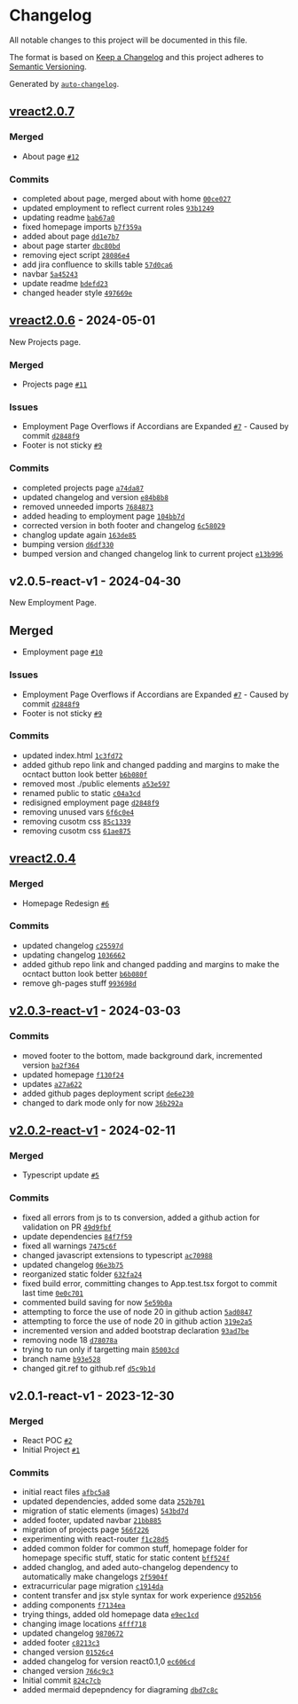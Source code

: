 # Changelog

All notable changes to this project will be documented in this file.

The format is based on [Keep a Changelog](https://keepachangelog.com/en/1.0.0/)
and this project adheres to [Semantic Versioning](https://semver.org/spec/v2.0.0.html).

Generated by [`auto-changelog`](https://github.com/CookPete/auto-changelog).

## [vreact2.0.7](https://github.com/jayasimha3/PersonalWebsiteV2/compare/v2.0.3-react-v1...vreact2.0.7)

### Merged

- About page [`#12`](https://github.com/jayasimha3/PersonalWebsiteV2/pull/12)

### Commits

- completed about page, merged about with home [`00ce027`](https://github.com/jayasimha3/PersonalWebsiteV2/commit/00ce027f8258a33de9be3db5ab39928d03132b05)
- updated employment to reflect current roles [`93b1249`](https://github.com/jayasimha3/PersonalWebsiteV2/commit/93b12499d8c55c844d1513842d2da9c4b35ff464)
- updating readme [`bab67a0`](https://github.com/jayasimha3/PersonalWebsiteV2/commit/bab67a0fde176e8ec6d43c4c054fa6195951f77f)
- fixed homepage imports [`b7f359a`](https://github.com/jayasimha3/PersonalWebsiteV2/commit/b7f359afb66c493f4e6a9221066ec7b395df40e5)
- added about page [`dd1e7b7`](https://github.com/jayasimha3/PersonalWebsiteV2/commit/dd1e7b796e29e861bf8f97dd344cf090a6554eca)
- about page starter [`dbc80bd`](https://github.com/jayasimha3/PersonalWebsiteV2/commit/dbc80bd87dade39920f436524d60705a9e6820b3)
- removing eject script [`28086e4`](https://github.com/jayasimha3/PersonalWebsiteV2/commit/28086e4b30be335b63eee487bcdb9f19d77e75c8)
- add jira confluence to skills table [`57d0ca6`](https://github.com/jayasimha3/PersonalWebsiteV2/commit/57d0ca627a2ba97785bf87ec468f820f25cb349c)
- navbar [`5a45243`](https://github.com/jayasimha3/PersonalWebsiteV2/commit/5a4524356d1eed58404423bbbc101d31c3814bfe)
- update readme [`bdefd23`](https://github.com/jayasimha3/PersonalWebsiteV2/commit/bdefd23830187c29cff227df4814944163ba4efc)
- changed header style [`497669e`](https://github.com/jayasimha3/PersonalWebsiteV2/commit/497669e5eb1eaac45884c864212923281ae530a9)

## [vreact2.0.6](https://github.com/jayasimha3/PersonalWebsiteV2/compare/v2.0.3-react-v1...vreact2.0.6) - 2024-05-01

New Projects page.

### Merged

- Projects page [`#11`](https://github.com/jayasimha3/PersonalWebsiteV2/pull/11)

### Issues

- Employment Page Overflows if Accordians are Expanded [`#7`](https://github.com/jayasimha3/PersonalWebsiteV2/issues/7) - Caused by commit [`d2848f9`](https://github.com/jayasimha3/PersonalWebsiteV2/commit/d2848f9a3a6456c5a68a0eac0a12dfd8d01e7a7f)
- Footer is not sticky [`#9`](https://github.com/jayasimha3/PersonalWebsiteV2/issues/9)

### Commits

- completed projects page [`a74da87`](https://github.com/jayasimha3/PersonalWebsiteV2/commit/a74da87b25acd36949130b708f27a0bcfef49da8)
- updated changelog and version [`e84b8b8`](https://github.com/jayasimha3/PersonalWebsiteV2/commit/e84b8b885841d9c1591dab670af468cf3306cfd3)
- removed unneeded imports [`7684873`](https://github.com/jayasimha3/PersonalWebsiteV2/commit/76848739707820eba66d29967c31463cbceb2f31)
- added heading to employment page [`104bb7d`](https://github.com/jayasimha3/PersonalWebsiteV2/commit/104bb7d089d7ee9b468c07c2f717609aa9ac4cfb)
- corrected version in both footer and changelog [`6c58029`](https://github.com/jayasimha3/PersonalWebsiteV2/commit/6c5802902e8debf3ab2991828dbec3b98bc4bc9a)
- changlog update again [`163de85`](https://github.com/jayasimha3/PersonalWebsiteV2/commit/163de85abff8437a14784ef53ee6cbf286e95f67)
- bumping version [`d6df330`](https://github.com/jayasimha3/PersonalWebsiteV2/commit/d6df33044206637aa7ca04963d53628091b7e69c)
- bumped version and changed changelog link to current project [`e13b996`](https://github.com/jayasimha3/PersonalWebsiteV2/commit/e13b996cc6d517ef920020021af14b7eb723954b)

## v2.0.5-react-v1 - 2024-04-30

New Employment Page.

## Merged

- Employment page [`#10`](https://github.com/jayasimha3/PersonalWebsiteV2/pull/10)

### Issues

- Employment Page Overflows if Accordians are Expanded [`#7`](https://github.com/jayasimha3/PersonalWebsiteV2/issues/7) - Caused by commit [`d2848f9`](https://github.com/jayasimha3/PersonalWebsiteV2/commit/d2848f9a3a6456c5a68a0eac0a12dfd8d01e7a7f)
- Footer is not sticky [`#9`](https://github.com/jayasimha3/PersonalWebsiteV2/issues/9)

### Commits

- updated index.html [`1c3fd72`](https://github.com/jayasimha3/PersonalWebsiteV2/commit/1c3fd72630b094baef43e2c7dd16a429420073b8)
- added github repo link and changed padding and margins to make the ocntact button look better [`b6b080f`](https://github.com/jayasimha3/PersonalWebsiteV2/commit/b6b080f549c77e1aac65d8d46e144a1a916e1240)
- removed most ./public elements [`a53e597`](https://github.com/jayasimha3/PersonalWebsiteV2/commit/a53e5978207f39a88233ef17497de6bb88c5a1f4)
- renamed public to static [`c04a3cd`](https://github.com/jayasimha3/PersonalWebsiteV2/commit/c04a3cd0e6220713cf8f6e59ae39e2e2ec7d0b93)
- redisigned employment page [`d2848f9`](https://github.com/jayasimha3/PersonalWebsiteV2/commit/d2848f9a3a6456c5a68a0eac0a12dfd8d01e7a7f)
- removing unused vars [`6f6c0e4`](https://github.com/jayasimha3/PersonalWebsiteV2/commit/6f6c0e4c603f25ead476aa177f9b73a529834a5a)
- removing cusotm css [`85c1339`](https://github.com/jayasimha3/PersonalWebsiteV2/commit/85c13398a8ec703b5229671f88abadfed1a74843)
- removing cusotm css [`61ae875`](https://github.com/jayasimha3/PersonalWebsiteV2/commit/61ae8751fd54ab9ae9cc89b63ad0b6c64014451a)

## [vreact2.0.4](https://github.com/jayasimha3/PersonalWebsiteV2/compare/v2.0.3-react-v1...vreact2.0.4)

### Merged

- Homepage Redesign [`#6`](https://github.com/jayasimha3/PersonalWebsiteV2/pull/6)

### Commits

- updated changelog [`c25597d`](https://github.com/jayasimha3/PersonalWebsiteV2/commit/c25597dfacda410d812438fd988ada1e5edfec0b)
- updating changelog [`1036662`](https://github.com/jayasimha3/PersonalWebsiteV2/commit/10366627afaf2419815edbdeee8f4adccccdb462)
- added github repo link and changed padding and margins to make the ocntact button look better [`b6b080f`](https://github.com/jayasimha3/PersonalWebsiteV2/commit/b6b080f549c77e1aac65d8d46e144a1a916e1240)
- remove gh-pages stuff [`993698d`](https://github.com/jayasimha3/PersonalWebsiteV2/commit/993698da8395a7f2380a420382387fe194de7f08)

## [v2.0.3-react-v1](https://github.com/jayasimha3/PersonalWebsiteV2/compare/v2.0.2-react-v1...v2.0.3-react-v1) - 2024-03-03

### Commits

- moved footer to the bottom, made background dark, incremented version [`ba2f364`](https://github.com/jayasimha3/PersonalWebsiteV2/commit/ba2f364c723a06f4b984eb17684b2312f0664ae5)
- updated homepage [`f130f24`](https://github.com/jayasimha3/PersonalWebsiteV2/commit/f130f244dd69fafb47f29c3cc31c22336d0dc18f)
- updates [`a27a622`](https://github.com/jayasimha3/PersonalWebsiteV2/commit/a27a622eae9df317b1aa1394132fd2675831e82c)
- added github pages deployment script [`de6e230`](https://github.com/jayasimha3/PersonalWebsiteV2/commit/de6e2300be9593b08a99c4fd08977ec412fc727e)
- changed to dark mode only for now [`36b292a`](https://github.com/jayasimha3/PersonalWebsiteV2/commit/36b292a9b4e6afe3b9d4723956ced512fa80c436)

## [v2.0.2-react-v1](https://github.com/jayasimha3/PersonalWebsiteV2/compare/v2.0.1-react-v1...v2.0.2-react-v1) - 2024-02-11

### Merged

- Typescript update [`#5`](https://github.com/jayasimha3/PersonalWebsiteV2/pull/5)

### Commits

- fixed all errors from js to ts conversion, added a github action for validation on PR [`49d9fbf`](https://github.com/jayasimha3/PersonalWebsiteV2/commit/49d9fbf3fc0a98cb049e122345567b3fcfd98631)
- update dependencies [`84f7f59`](https://github.com/jayasimha3/PersonalWebsiteV2/commit/84f7f59924a2d31aa9d11a550cd1a0a9b1293e3f)
- fixed all warnings [`7475c6f`](https://github.com/jayasimha3/PersonalWebsiteV2/commit/7475c6fd0f656c24a29e0e7da221d3e0afe89543)
- changed javascript extensions to typescript [`ac70988`](https://github.com/jayasimha3/PersonalWebsiteV2/commit/ac70988091515a691f78d72d8d0cb23ee76a50f3)
- updated changelog [`06e3b75`](https://github.com/jayasimha3/PersonalWebsiteV2/commit/06e3b759a550000b874f703ede4c232f82b9e24c)
- reorganized static folder [`632fa24`](https://github.com/jayasimha3/PersonalWebsiteV2/commit/632fa24d28236c093137d014162a167ca7eecf96)
- fixed build error, committing changes to App.test.tsx forgot to commit last time [`0e0c701`](https://github.com/jayasimha3/PersonalWebsiteV2/commit/0e0c7016af38f0900421e73a0257a168dc73a9b6)
- commented build saving for now [`5e59b0a`](https://github.com/jayasimha3/PersonalWebsiteV2/commit/5e59b0a2de73aa15a4e18d25ec0d68238918aea4)
- attempting to force the use of node 20 in github action [`5ad0847`](https://github.com/jayasimha3/PersonalWebsiteV2/commit/5ad08477b3dbebe7c77ef353ce4d007d41da17b0)
- attempting to force the use of node 20 in github action [`319e2a5`](https://github.com/jayasimha3/PersonalWebsiteV2/commit/319e2a514416988341f943b896e149fd969c35b2)
- incremented version and added bootstrap declaration [`93ad7be`](https://github.com/jayasimha3/PersonalWebsiteV2/commit/93ad7be574ceb3ab8750c337ad9b508dc348bb3a)
- removing node 18 [`d78078a`](https://github.com/jayasimha3/PersonalWebsiteV2/commit/d78078ad7a4d4d7315f7f7ccd22d863d88ac03a3)
- trying to run only if targetting main [`85003cd`](https://github.com/jayasimha3/PersonalWebsiteV2/commit/85003cd01dfeaf53fa4f7fcad826e4b26b7adf13)
- branch name [`b93e528`](https://github.com/jayasimha3/PersonalWebsiteV2/commit/b93e528d694502c18595002339fe31f14cc0cba4)
- changed git.ref to github.ref [`d5c9b1d`](https://github.com/jayasimha3/PersonalWebsiteV2/commit/d5c9b1db566d94375a5d0ec0c5b62badba09b6ed)

## v2.0.1-react-v1 - 2023-12-30

### Merged

- React POC [`#2`](https://github.com/jayasimha3/PersonalWebsiteV2/pull/2)
- Initial Project [`#1`](https://github.com/jayasimha3/PersonalWebsiteV2/pull/1)

### Commits

- initial react files [`afbc5a8`](https://github.com/jayasimha3/PersonalWebsiteV2/commit/afbc5a8254dba96adbf95797bf20bbdc2ca44ecb)
- updated dependencies, added some data [`252b701`](https://github.com/jayasimha3/PersonalWebsiteV2/commit/252b701d7e5caa67ef4cbcb4453e294e86f71677)
- migration of static elements (images) [`543bd7d`](https://github.com/jayasimha3/PersonalWebsiteV2/commit/543bd7d9758ba903bfdb3d989b51d7073bd453d7)
- added footer, updated navbar [`21bb885`](https://github.com/jayasimha3/PersonalWebsiteV2/commit/21bb88517d04463c9d7b1a2e2bd48c79575473a2)
- migration of projects page [`566f226`](https://github.com/jayasimha3/PersonalWebsiteV2/commit/566f2260917ded19616b19e73fa9585964b99e40)
- experimenting with react-router [`f1c28d5`](https://github.com/jayasimha3/PersonalWebsiteV2/commit/f1c28d596d288fdee0bc32ceb7d381132d7f9662)
- added common folder for common stuff, homepage folder for homepage specific stuff, static for static content [`bff524f`](https://github.com/jayasimha3/PersonalWebsiteV2/commit/bff524f958a18be7fb6323fb5a2f1054a6624a67)
- added changlog, and aded auto-changelog dependency to automatically make changelogs [`2f5904f`](https://github.com/jayasimha3/PersonalWebsiteV2/commit/2f5904fae0cb1885c30f2eae0a6c5d1badeff7c5)
- extracurricular page migration [`c1914da`](https://github.com/jayasimha3/PersonalWebsiteV2/commit/c1914da7f99d3051d9b3ba821040ee7d92d71f58)
- content transfer and jsx style syntax for work experience [`d952b56`](https://github.com/jayasimha3/PersonalWebsiteV2/commit/d952b5663f84df73586cfa4bd699d2f1df3afed8)
- adding components [`f7134ea`](https://github.com/jayasimha3/PersonalWebsiteV2/commit/f7134ea3fa202976e80979b37b18824ed6cc6b50)
- trying things, added old homepage data [`e9ec1cd`](https://github.com/jayasimha3/PersonalWebsiteV2/commit/e9ec1cd2c3ea91a8969d91ca6c95e0c0aff9b93b)
- changing image locations [`4fff718`](https://github.com/jayasimha3/PersonalWebsiteV2/commit/4fff71896ed87e4b5d46fc3a213fc97e2f4784c3)
- updated changelog [`9870672`](https://github.com/jayasimha3/PersonalWebsiteV2/commit/98706724c2b23cd09a7290960a6adefc47274946)
- added footer [`c8213c3`](https://github.com/jayasimha3/PersonalWebsiteV2/commit/c8213c37ad2688459df0f6bc8c697ada0f3726c7)
- changed version [`01526c4`](https://github.com/jayasimha3/PersonalWebsiteV2/commit/01526c45e25565b6789908d7911b643b80a84a62)
- added changelog for version react0.1,0 [`ec606cd`](https://github.com/jayasimha3/PersonalWebsiteV2/commit/ec606cd4e2259b8081fbda3036c032415af7d557)
- changed version [`766c9c3`](https://github.com/jayasimha3/PersonalWebsiteV2/commit/766c9c3000bc2aceb74bc91d9e706bcd80443691)
- Initial commit [`824c7cb`](https://github.com/jayasimha3/PersonalWebsiteV2/commit/824c7cbdab06d7ab250444a992021ced255c9d7f)
- added mermaid depepndency for diagraming [`dbd7c8c`](https://github.com/jayasimha3/PersonalWebsiteV2/commit/dbd7c8ca76ebfe3111c3726bfee7aa91f410879a)
